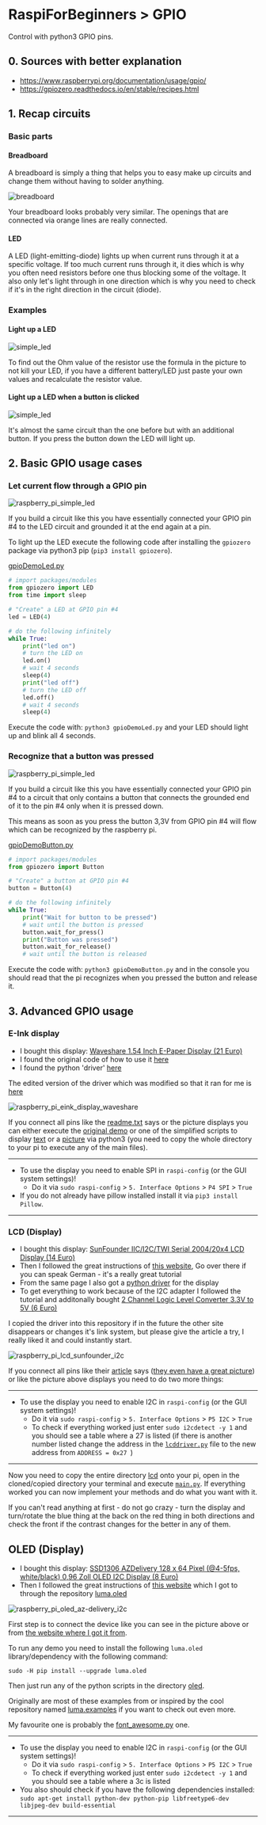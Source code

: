 # RaspiForBeginners > GPIO

Control with python3 GPIO pins.


## 0. Sources with better explanation

- https://www.raspberrypi.org/documentation/usage/gpio/
- https://gpiozero.readthedocs.io/en/stable/recipes.html

## 1. Recap circuits

### Basic parts

#### Breadboard

A breadboard is simply a thing that helps you to easy make up circuits and change them without having to solder anything.

![breadboard](pictures/gpio/breadboard.svg)

Your breadboard looks probably very similar. The openings that are connected via orange lines are really connected.

#### LED

A LED (light-emitting-diode) lights up when current runs through it at a specific voltage. If too much current runs through it, it dies which is why you often need resistors before one thus blocking some of the voltage. It also only let's light through in one direction which is why you need to check if it's in the right direction in the circuit (diode).

### Examples

#### Light up a LED

![simple_led](pictures/gpio/simple_led.JPG)

To find out the Ohm value of the resistor use the formula in the picture to not kill your LED, if you have a different battery/LED just paste your own values and recalculate the resistor value.

#### Light up a LED when a button is clicked

![simple_led](pictures/gpio/simple_led_button.JPG)

It's almost the same circuit than the one before but with an additional button. If you press the button down the LED will light up.

## 2. Basic GPIO usage cases

### Let current flow through a GPIO pin

![raspberry_pi_simple_led](pictures/gpio/raspberry_pi_simple_led.JPG)

If you build a circuit like this you have essentially connected your GPIO pin #4 to the LED circuit and grounded it at the end again at a pin.

To light up the LED execute the following code after installing the `gpiozero` package via python3 pip (`pip3 install gpiozero`).

[gpioDemoLed.py](scripts/gpio/gpioDemoLed.py)

```python
# import packages/modules
from gpiozero import LED
from time import sleep

# "Create" a LED at GPIO pin #4
led = LED(4)

# do the following infinitely
while True:
    print("led on")
    # turn the LED on
    led.on()
    # wait 4 seconds
    sleep(4)
    print("led off")
    # turn the LED off
    led.off()
    # wait 4 seconds
    sleep(4)
```

Execute the code with: `python3 gpioDemoLed.py` and your LED should light up and blink all 4 seconds.

### Recognize that a button was pressed

![raspberry_pi_simple_led](pictures/gpio/raspberry_pi_simple_button.JPG)

If you build a circuit like this you have essentially connected your GPIO pin #4 to a circuit that only contains a button that connects the grounded end of it to the pin #4 only when it is pressed down.

This means as soon as you press the button 3,3V from GPIO pin #4 will flow which can be recognized by the raspberry pi.

[gpioDemoButton.py](scripts/gpio/gpioDemoButton.py)

```python
# import packages/modules
from gpiozero import Button

# "Create" a button at GPIO pin #4
button = Button(4)

# do the following infinitely
while True:
    print("Wait for button to be pressed")
    # wait until the button is pressed
    button.wait_for_press()
    print("Button was pressed")
    button.wait_for_release()
    # wait until the button is released
```

Execute the code with: `python3 gpioDemoButton.py` and in the console you should read that the pi recognizes when you pressed the button and release it.

## 3. Advanced GPIO usage

### E-Ink display

- I bought this display: [Waveshare 1.54 Inch E-Paper Display (21 Euro)](https://www.amazon.de/gp/product/B0728BJTZC/ref=oh_aui_detailpage_o01_s00?ie=UTF8&psc=1)
- I found the original code of how to use it [here](https://www.waveshare.com/wiki/1.54inch_e-Paper_Module)
- I found the python 'driver' [here](https://www.waveshare.com/wiki/File:1.54inch_e-Paper_Module_code.7z)

The edited version of the driver which was modified so that it ran for me is [here](scripts/gpio/e-Ink)

![raspberry_pi_eink_display_waveshare](pictures/gpio/raspberry_pi_eink_display_waveshare.JPG)

If you connect all pins like the [readme.txt](scripts/gpio/e-Ink/readme.txt) says or the picture displays you can either execute the [original demo](scripts/gpio/e-Ink/main.py) or one of the simplified scripts to display [text](scripts/gpio/e-Ink/custom_main_text.py) or a [picture](scripts/gpio/e-Ink/custom_main_picture.py) via python3 (you need to copy the whole directory to your pi to execute any of the main files).

---

- To use the display you need to enable SPI in `raspi-config` (or the GUI system settings)!
  - Do it via `sudo raspi-config` > `5. Interface Options` > `P4 SPI` > `True`
- If you do not already have pillow installed install it via `pip3 install Pillow`.

---

### LCD (Display)

- I bought this display: [SunFounder IIC/I2C/TWI Serial 2004/20x4 LCD Display (14 Euro)](https://www.amazon.de/gp/product/B01GPUMP9C/ref=oh_aui_detailpage_o01_s01?ie=UTF8&psc=1)
- Then I followed the great instructions of [this website](https://tutorials-raspberrypi.de/hd44780-lcd-display-per-i2c-mit-dem-raspberry-pi-ansteuern/), Go over there if you can speak German - it's a really great tutorial
- From the same page I also got a [python driver](http://tutorials-raspberrypi.de/wp-content/uploads/scripts/hd44780_i2c.zip) for the display
- To get everything to work because of the I2C adapter I followed the tutorial and additonally bought [2 Channel Logic Level Converter 3.3V to 5V (6 Euro)](https://www.amazon.de/gp/product/B06Y3FNGJF/ref=od_aui_detailpages00?ie=UTF8&psc=1) 

I copied the driver into this repository if in the future the other site disappears or changes it's link system, but please give the article a try, I really liked it and could instantly start.

![raspberry_pi_lcd_sunfounder_i2c](pictures/gpio/raspberry_pi_lcd_sunfounder_i2c.JPG)

If you connect all pins like their [article](https://tutorials-raspberrypi.de/hd44780-lcd-display-per-i2c-mit-dem-raspberry-pi-ansteuern/) says ([they even have a great picture](https://tutorials-raspberrypi.de/wp-content/uploads/hd44780-i2c-display_Steckplatine-600x365.png)) or like the picture above displays you need to do two more things:

---

- To use the display you need to enable I2C in `raspi-config` (or the GUI system settings)!
  - Do it via `sudo raspi-config` > `5. Interface Options` > `P5 I2C` > `True`
  - To check if everything worked just enter `sudo i2cdetect -y 1` and you should see a table where a 27 is listed (if there is another number listed change the address in the [`lcddriver.py`](scripts/gpio/lcd/lcddriver.py) file to the new address from `ADDRESS = 0x27 `)

---

Now you need to copy the entire directory [lcd](scripts/gpio/lcd) onto your pi, open in the cloned/copied directory your terminal and execute [`main.py`](scripts/gpio/lcd/main.py). If everything worked you can now implement your methods and do what you want with it.

If you can't read anything at first - do not go crazy - turn the display and turn/rotate the blue thing at the back on the red thing in both directions and check the front if the contrast changes for the better in any of them.

## OLED (Display)

- I bought this display: [SSD1306 AZDelivery 128 x 64 Pixel (@4-5fps, white/black) 0,96 Zoll OLED I2C Display (8 Euro)](https://www.amazon.de/gp/product/B01L9GC470/ref=oh_aui_detailpage_o00_s00?ie=UTF8&psc=1)
- Then I followed the great instructions of [this website](https://luma-oled.readthedocs.io/en/latest/hardware.html) which I got to through the repository [luma.oled](https://github.com/rm-hull/luma.oled) 

![raspberry_pi_oled_az-delivery_i2c](pictures/gpio/raspberry_pi_oled_az-delivery_i2c.JPG)

First step is to connect the device like  you can see in the picture above or from [the website where I got it from](https://luma-oled.readthedocs.io/en/latest/hardware.html).

To run any demo you need to install the following `luma.oled` library/dependency with the following command:

```
sudo -H pip install --upgrade luma.oled
```

Then just run any of the python scripts in the directory [oled](scripts/gpio/oled).

Originally are most of these examples from or inspired by the cool repository named [luma.examples](https://github.com/rm-hull/luma.examples/tree/master/examples) if you want to check out even more.

My favourite one is probably the [font_awesome.py](scripts/gpio/oled/font_awesome.py) one.

---

- To use the display you need to enable I2C in `raspi-config` (or the GUI system settings)!
  - Do it via `sudo raspi-config` > `5. Interface Options` > `P5 I2C` > `True`
  - To check if everything worked just enter `sudo i2cdetect -y 1` and you should see a table where a 3c is listed
- You also should check if you have the following dependencies installed:
   `sudo apt-get install python-dev python-pip libfreetype6-dev libjpeg-dev build-essential`

---

